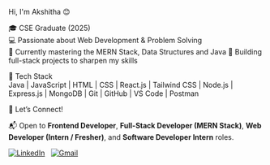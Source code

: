  Hi, I'm Akshitha 😊

🎓 CSE Graduate (2025)  
💻 Passionate about Web Development & Problem Solving  
🎯 Currently mastering the MERN Stack, Data Structures and Java
🚀 Building full-stack projects to sharpen my skills  

 🔧 Tech Stack  
Java | JavaScript | HTML | CSS | React.js | Tailwind CSS | Node.js | Express.js | MongoDB | Git | GitHub | VS Code | Postman

 🤝 Let’s Connect!

📬 Open to **Frontend Developer**, **Full-Stack Developer (MERN Stack)**, **Web Developer (Intern / Fresher)**, and **Software Developer Intern** roles.


[![LinkedIn](https://img.shields.io/badge/LinkedIn-blue?logo=linkedin&logoColor=white&style=for-the-badge)](https://www.linkedin.com/in/pasupuleti-akshitha-b7aa3334a/) &nbsp;
[![Gmail](https://img.shields.io/badge/Gmail-red?logo=gmail&logoColor=white&style=for-the-badge)](mailto:akshithapasupuleti@gmail.com)
